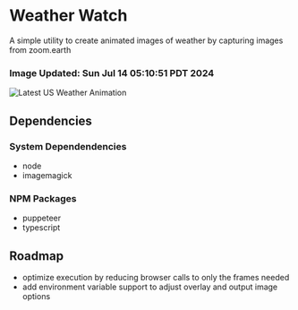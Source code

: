 # Weather Watch

A simple utility to create animated images of weather by capturing images from zoom.earth

### Image Updated: Sun Jul 14 05:10:51 PDT 2024

![Latest US Weather Animation](animations/2024-07-14.webp)

## Dependencies
### System Dependendencies
* node
* imagemagick
### NPM Packages
* puppeteer
* typescript

## Roadmap
* optimize execution by reducing browser calls to only the frames needed
* add environment variable support to adjust overlay and output image options
